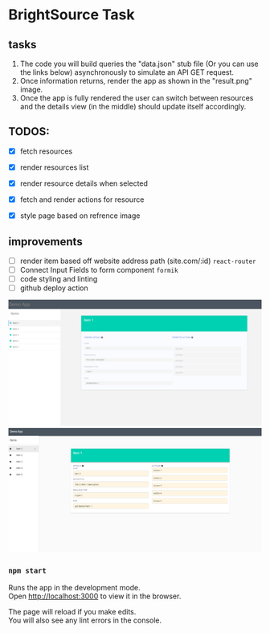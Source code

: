 # BrightSource Task

## tasks
1. The code you will build queries the "data.json" stub file (Or you can use the links below)  asynchronously to simulate an API GET request.
2. Once information returns, render the app as shown in the "result.png" image.
3. Once the app is fully rendered the user can switch between resources and the details view (in the middle) should update itself accordingly.

## TODOS:
- [x] fetch resources
- [x] render resources list 
- [x] render resource details when selected
- [x] fetch and render actions for resource
- [x] style page based on refrence image


## improvements
- [ ] render item based off website address path (site.com/:id) `react-router` 
- [ ] Connect Input Fields to form component `formik`
- [ ] code styling and linting
- [ ] github deploy action

![refrence](src/assets/images/result.png)
![app](src/assets/images/bright_source_demo.png)

### `npm start`

Runs the app in the development mode.\
Open [http://localhost:3000](http://localhost:3000) to view it in the browser.

The page will reload if you make edits.\
You will also see any lint errors in the console.